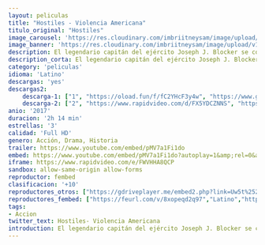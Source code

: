 ```yaml
---
layout: peliculas
title: "Hostiles - Violencia Americana"
titulo_original: "Hostiles"
image_carousel: 'https://res.cloudinary.com/imbriitneysam/image/upload/v1542074496/hostiles-poster-min.jpg'
image_banner: 'https://res.cloudinary.com/imbriitneysam/image/upload/v1542074497/hostilees-banner-min.jpg'
description: El legendario capitán del ejército Joseph J. Blocker se compromete para acompañar a un moribundo jefe de guerra Cheyenne y a su familia de regreso a las tierras de su tribu. Para ello tendrán que emprender un peligroso viaje por las praderas montañosas de Nuevo México, dónde se encontrarán con una joven viuda cuya familia fue asesinada en las llanuras por un grupo de comanches que aún rondan por la zona. Juntos, tendrán que unir fuerzas para sobrevivir al castigador paisaje y a las hostiles tribus Comanche que se encuentran por el camino.
description_corta: El legendario capitán del ejército Joseph J. Blocker se compromete para acompañar a un moribundo jefe de guerra Cheyenne y a su familia de regreso a las tierras de su tribu. Para ello tendrán que emprender un peligroso viaje por las....
category: 'peliculas'
idioma: 'Latino'
descargas: 'yes'
descargas2:
    descarga-1: ["1", "https://oload.fun/f/fC2YHcF3y4w", "https://www.google.com/s2/favicons?domain=openload.co","OpenLoad","https://res.cloudinary.com/imbriitneysam/image/upload/v1541473684/mexico.png", "Latino", "Full HD"]
    descarga-2: ["2", "https://www.rapidvideo.com/d/FX5YDCZNNS", "https://www.google.com/s2/favicons?domain=www.rapidvideo.com","RapidVideo","https://res.cloudinary.com/imbriitneysam/image/upload/v1541473684/mexico.png", "Latino", "Full HD"]
anio: '2017'
duracion: '2h 14 min'
estrellas: '3'
calidad: 'Full HD'
genero: Acción, Drama, Historia
trailer: https://www.youtube.com/embed/pMV7a1Fi1do
embed: https://www.youtube.com/embed/pMV7a1Fi1do?autoplay=1&amp;rel=0&amp;hd=1&border=0&wmode=opaque&enablejsapi=1&modestbranding=1&controls=1&showinfo=0
iframe: https://www.rapidvideo.com/e/FWVHHA8QCP
sandbox: allow-same-origin allow-forms
reproductor: fembed
clasificacion: '+10'
reproductores_otros: ["https://gdriveplayer.me/embed2.php?link=Uw5t%252BY5JCHRnvU57Qc5B4AbLj5FVt8y%252BbC6ReJSSso9YVXt8%252Fco%252FNogZYnngPkWfKL7ihLWgEXI%252F%252FP5kKEqd4rA4xTAo10GAoOQtcoXZkmIqdZDmr0k4UPN9rs1XXdDtIBJmtlDd6Dt4Cfh0ey4h7dR2cncBmWhJKZTqhVP3bJq%252BVDdtK2f7mr0SpysUtEIW1ld3z3H4x5Z29HRDoU5MXI","Latino"]
reproductores_fembed: ["https://feurl.com/v/8xopeqd2q97","Latino","https://feurl.com/v/05vl1k-l5no","Latino"]
tags:
- Accion
twitter_text: Hostiles- Violencia Americana
introduction: El legendario capitán del ejército Joseph J. Blocker se compromete para acompañar a un moribundo jefe de guerra Cheyenne y a su familia de regreso a las tierras de su tribu. Para ello tendrán que emprender un peligroso viaje por las....
---
```












